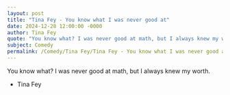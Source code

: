 ```yaml
---
layout: post
title: "Tina Fey - You know what I was never good at"
date: 2024-12-28 12:00:00 -0000
author: Tina Fey
quote: "You know what? I was never good at math, but I always knew my worth."
subject: Comedy
permalink: /Comedy/Tina Fey/Tina Fey - You know what I was never good at
---
```


You know what? I was never good at math, but I always knew my worth.

- Tina Fey
